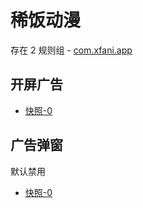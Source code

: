 # 稀饭动漫

存在 2 规则组 - [com.xfani.app](/src/apps/com.xfani.app.ts)

## 开屏广告

- [快照-0](https://i.gkd.li/import/13188526)

## 广告弹窗

默认禁用

- [快照-0](https://i.gkd.li/import/13188550)

